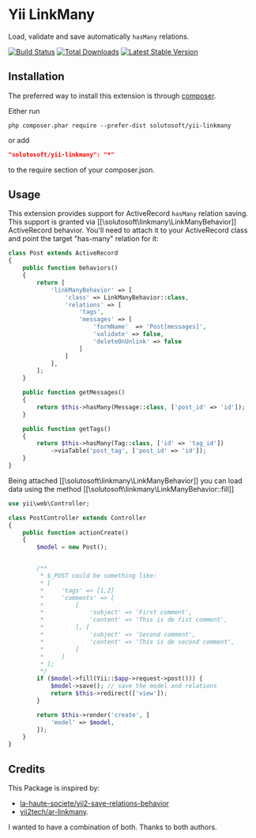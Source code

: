 # Yii LinkMany

Load, validate and save automatically `hasMany` relations.


[![Build Status](https://github.com/solutosoft/yii-linkmany/actions/workflows/tests.yml/badge.svg)](https://github.com/solutosoft/yii-linkmany/actions)
[![Total Downloads](https://poser.pugx.org/solutosoft/yii-linkmany/downloads.png)](https://packagist.org/packages/solutosoft/yii-linkmany)
[![Latest Stable Version](https://poser.pugx.org/solutosoft/yii-linkmany/v/stable.png)](https://packagist.org/packages/solutosoft/yii-linkmany)


Installation
------------

The preferred way to install this extension is through [composer](http://getcomposer.org/download/).

Either run

```
php composer.phar require --prefer-dist solutosoft/yii-linkmany
```

or add

```json
"solutosoft/yii-linkmany": "*"
```

to the require section of your composer.json.


Usage
-----

This extension provides support for ActiveRecord `hasMany` relation saving.
This support is granted via [[\solutosoft\linkmany\LinkManyBehavior]] ActiveRecord behavior. You'll need to attach
it to your ActiveRecord class and point the target "has-many" relation for it:

```php
class Post extends ActiveRecord
{
    public function behaviors()
    {
        return [
            'linkManyBehavior' => [
                'class' => LinkManyBehavior::class,
                'relations' => [
                    'tags',
                    'messages' => [
                        'formName'  => 'Post[messages]',
                        'validate' => false,
                        'deleteOnUnlink' => false
                    ]
                ]
            ],
        ];
    }

    public function getMessages()
    {
        return $this->hasMany(Message::class, ['post_id' => 'id']);
    }

    public function getTags()
    {
        return $this->hasMany(Tag::class, ['id' => 'tag_id'])
            ->viaTable('post_tag', ['post_id' => 'id']);
    }
}
```

Being attached [[\solutosoft\linkmany\LinkManyBehavior]] you can load data using the method [[\solutosoft\linkmany\LinkManyBehavior::fill]]

```php
use yii\web\Controller;

class PostController extends Controller
{
    public function actionCreate()
    {
        $model = new Post();


        /**
         * $_POST could be something like:
         * [
         *     'tags' => [1,2]
         *     'comments' => [
         *         [
         *             'subject' => 'First comment',
         *             'content' => 'This is de fist comment',
         *         ], [
         *             'subject' => 'Second comment',
         *             'content' => 'This is de second comment',
         *         ]
         *     ]
         * ];
         */
        if ($model->fill(Yii::$app->request->post())) {
            $model->save(); // save the model and relations
            return $this->redirect(['view']);
        }

        return $this->render('create', [
            'model' => $model,
        ]);
    }
}
```

## Credits

This Package is inspired by:

- [la-haute-societe/yii2-save-relations-behavior](https://github.com/la-haute-societe/yii2-save-relations-behavior)
- [yii2tech/ar-linkmany](https://github.com/yii2tech/ar-linkmany).

I wanted to have a combination of both. Thanks to both authors.
